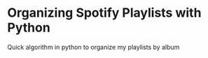 # Organizing Spotify Playlists with Python
 Quick algorithm in python to organize my playlists by album
